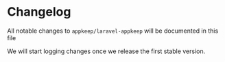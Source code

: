 # Changelog

All notable changes to `appkeep/laravel-appkeep` will be documented in this file

We will start logging changes once we release the first stable version.
